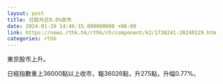 ```yaml
---
layout: post
title: 日股升近0.8%收市
date: 2024-01-29 14:46:15.000000000 +08:00
link: https://news.rthk.hk/rthk/ch/component/k2/1738241-20240129.htm
categories: rthk
---
```


東京股市上升。

日經指數重上36000點以上收市，報36026點，升275點，升幅0.77%。
